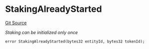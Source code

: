 # StakingAlreadyStarted
[Git Source](https://github.com/nayms/contracts-v3/blob/0aa70a4d39a9875c02cd43cc38c09012f52d800e/src/shared/CustomErrors.sol)

*Staking can be initialized only once*


```solidity
error StakingAlreadyStarted(bytes32 entityId, bytes32 tokenId);
```

